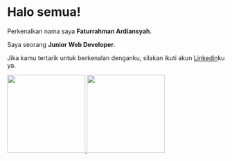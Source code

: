 # Halo semua! 

Perkenalkan nama saya **Faturrahman Ardiansyah**.<br>

Saya seorang **Junior Web Developer**.<br>

Jika kamu tertarik untuk berkenalan denganku, silakan ikuti akun [Linkedin](https://www.linkedin.com/in/faturrahmanardiansyah/)ku ya.

<p align="left">
<a href="https://github.com/penuliscode">
  <img height="180em" src="https://github-readme-stats-eight-theta.vercel.app/api?username=tur7an&show_icons=true&theme=algolia&include_all_commits=true&count_private=true"/>
  <img height="180em" src="https://github-readme-stats-eight-theta.vercel.app/api/top-langs/?username=tur7an&layout=compact&theme=algolia"/>
</a>
</p>
